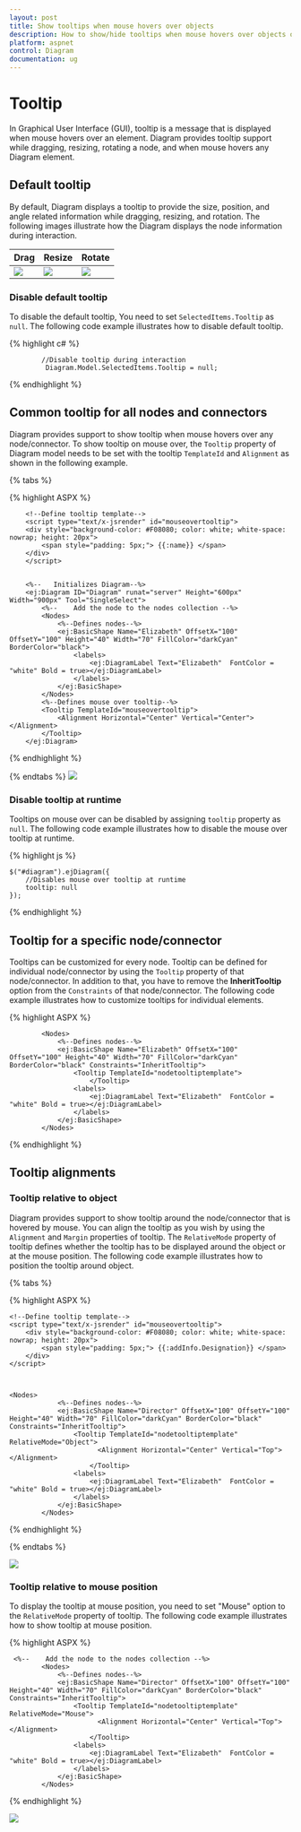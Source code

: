 ```yaml
---
layout: post
title: Show tooltips when mouse hovers over objects
description: How to show/hide tooltips when mouse hovers over objects or during interaction?
platform: aspnet
control: Diagram
documentation: ug
---
```


# Tooltip
In Graphical User Interface (GUI), tooltip is a message that is displayed when mouse hovers over an element. Diagram provides tooltip support while dragging, resizing, rotating a node, and when mouse hovers any Diagram element.

## Default tooltip

By default, Diagram displays a tooltip to provide the size, position, and angle related information while dragging, resizing, and rotation. The following images illustrate how the Diagram displays the node information during interaction.

| Drag | Resize | Rotate |
|---|---|---|
| ![](/aspnet/Diagram/Tooltip_images/Tooltip_img1.png) | ![](/aspnet/Diagram/Tooltip_images/Tooltip_img2.png) | ![](/aspnet/Diagram/Tooltip_images/Tooltip_img3.png) |

### Disable default tooltip

To disable the default tooltip, You need to set `SelectedItems.Tooltip` as `null`. The following code example illustrates how to disable default tooltip.

{% highlight c# %}

            //Disable tooltip during interaction
             Diagram.Model.SelectedItems.Tooltip = null;
             
{% endhighlight %} 


## Common tooltip for all nodes and connectors

Diagram provides support to show tooltip when mouse hovers over any node/connector. 
To show tooltip on mouse over, the `Tooltip` property of Diagram model needs to be set with the tooltip `TemplateId` and `Alignment` as shown in the following example.

{% tabs %}

{% highlight ASPX %}

        <!--Define tooltip template-->
        <script type="text/x-jsrender" id="mouseovertooltip">
        <div style="background-color: #F08080; color: white; white-space: nowrap; height: 20px">
            <span style="padding: 5px;"> {{:name}} </span>
        </div>
        </script>

 
        <%--   Initializes Diagram--%>
        <ej:Diagram ID="Diagram" runat="server" Height="600px" Width="900px" Tool="SingleSelect">
            <%--    Add the node to the nodes collection --%>
            <Nodes>
                <%--Defines nodes--%>
                <ej:BasicShape Name="Elizabeth" OffsetX="100" OffsetY="100" Height="40" Width="70" FillColor="darkCyan" BorderColor="black">
                    <labels>
                        <ej:DiagramLabel Text="Elizabeth"  FontColor = "white" Bold = true></ej:DiagramLabel>
                    </labels>
                </ej:BasicShape>
            </Nodes>
            <%--Defines mouse over tooltip--%>
            <Tooltip TemplateId="mouseovertooltip">
                <Alignment Horizontal="Center" Vertical="Center"></Alignment>
            </Tooltip>
        </ej:Diagram>
        
{% endhighlight %} 

{% endtabs %} 
![](/aspnet/Diagram/Tooltip_images/Tooltip_img4.png)

### Disable tooltip at runtime

Tooltips on mouse over can be disabled by assigning `tooltip` property as `null`. The following code example illustrates how to disable the mouse over tooltip at runtime.

{% highlight js %}

    $("#diagram").ejDiagram({
        //Disables mouse over tooltip at runtime
        tooltip: null
    });

{% endhighlight %} 

## Tooltip for a specific node/connector

Tooltips can be customized for every node. Tooltip can be defined for individual node/connector by using the `Tooltip` property of that node/connector. In addition to that, you have to remove the **InheritTooltip** option from the `Constraints` of that node/connector. The following code example illustrates how to customize tooltips for individual elements.

{% highlight ASPX %}

            <Nodes>
                <%--Defines nodes--%>
                <ej:BasicShape Name="Elizabeth" OffsetX="100" OffsetY="100" Height="40" Width="70" FillColor="darkCyan" BorderColor="black" Constraints="InheritTooltip">
                    <Tooltip TemplateId="nodetooltiptemplate">
                        </Tooltip>
                    <labels>
                        <ej:DiagramLabel Text="Elizabeth"  FontColor = "white" Bold = true></ej:DiagramLabel>
                    </labels>
                </ej:BasicShape>
            </Nodes>

{% endhighlight %} 

## Tooltip alignments

### Tooltip relative to object

Diagram provides support to show tooltip around the node/connector that is hovered by mouse. You can align the tooltip as you wish by using the `Alignment` and `Margin` properties of tooltip. The `RelativeMode` property of tooltip defines whether the tooltip has to be displayed around the object or at the mouse position. The following code example illustrates how to position the tooltip around object.

{% tabs %}

{% highlight ASPX %}

    <!--Define tooltip template-->
    <script type="text/x-jsrender" id="mouseovertooltip">
        <div style="background-color: #F08080; color: white; white-space: nowrap; height: 20px">
            <span style="padding: 5px;"> {{:addInfo.Designation}} </span>
        </div>
    </script>

 

    <Nodes>
                <%--Defines nodes--%>
                <ej:BasicShape Name="Director" OffsetX="100" OffsetY="100" Height="40" Width="70" FillColor="darkCyan" BorderColor="black" Constraints="InheritTooltip">
                    <Tooltip TemplateId="nodetooltiptemplate" RelativeMode="Object">
                          <Alignment Horizontal="Center" Vertical="Top"></Alignment>
                        </Tooltip>
                    <labels>
                        <ej:DiagramLabel Text="Elizabeth"  FontColor = "white" Bold = true></ej:DiagramLabel>
                    </labels>
                </ej:BasicShape>
            </Nodes>
            
{% endhighlight %}

{% endtabs %}

![](/aspnet/Diagram/Tooltip_images/Tooltip_img5.png)

### Tooltip relative to mouse position

To display the tooltip at mouse position, you need to set "Mouse" option to the `RelativeMode` property of tooltip. The following code example illustrates how to show tooltip at mouse position.

{% highlight ASPX %}

     <%--    Add the node to the nodes collection --%>
            <Nodes>
                <%--Defines nodes--%>
                <ej:BasicShape Name="Director" OffsetX="100" OffsetY="100" Height="40" Width="70" FillColor="darkCyan" BorderColor="black" Constraints="InheritTooltip">
                    <Tooltip TemplateId="nodetooltiptemplate" RelativeMode="Mouse">
                          <Alignment Horizontal="Center" Vertical="Top"></Alignment> 
                        </Tooltip>
                    <labels>
                        <ej:DiagramLabel Text="Elizabeth"  FontColor = "white" Bold = true></ej:DiagramLabel>
                    </labels>
                </ej:BasicShape>
            </Nodes>


{% endhighlight %}

![](/aspnet/Diagram/Tooltip_images/Tooltip_img6.png)


